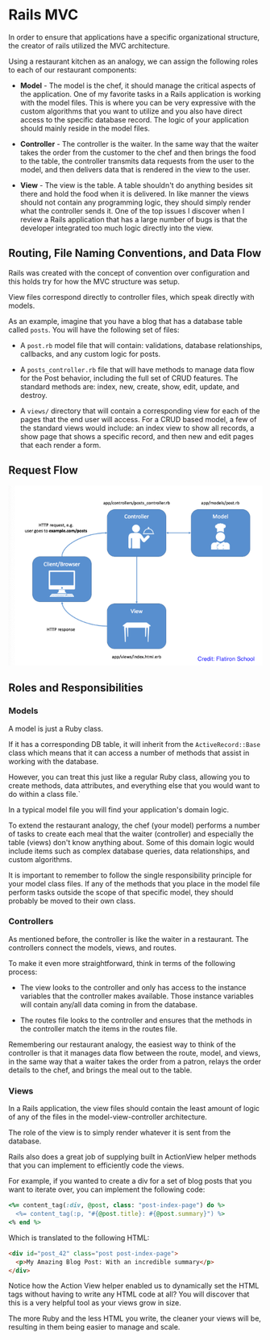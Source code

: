 # Rails MVC

In order to ensure that applications have a specific organizational structure, the creator of rails utilized the MVC architecture.

Using a restaurant kitchen as an analogy, we can assign the following roles to each of our restaurant components:

- **Model** - The model is the chef, it should manage the critical aspects of the application. One of my favorite tasks in a Rails application is working with the model files. This is where you can be very expressive with the custom algorithms that you want to utilize and you also have direct access to the specific database record. The logic of your application should mainly reside in the model files.

- **Controller** - The controller is the waiter. In the same way that the waiter takes the order from the customer to the chef and then brings the food to the table, the controller transmits data requests from the user to the model, and then delivers data that is rendered in the view to the user.

- **View** - The view is the table. A table shouldn't do anything besides sit there and hold the food when it is delivered. In like manner the views should not contain any programming logic, they should simply render what the controller sends it. One of the top issues I discover when I review a Rails application that has a large number of bugs is that the developer integrated too much logic directly into the view.

## Routing, File Naming Conventions, and Data Flow

Rails was created with the concept of convention over configuration and this holds try for how the MVC structure was setup.

View files correspond directly to controller files, which speak directly with models.

As an example, imagine that you have a blog that has a database table called `posts`. You will have the following set of files:

- A `post.rb` model file that will contain: validations, database relationships, callbacks, and any custom logic for posts.

- A `posts_controller.rb` file that will have methods to manage data flow for the Post behavior, including the full set of CRUD features. The standard methods are: index, new, create, show, edit, update, and destroy.

- A `views/` directory that will contain a corresponding view for each of the pages that the end user will access. For a CRUD based model, a few of the standard views would include: an index view to show all records, a show page that shows a specific record, and then new and edit pages that each render a form.

## Request Flow

![Request Flow Chart](../images/rails-request-flow.png)

## Roles and Responsibilities

### Models

A model is just a Ruby class.

If it has a corresponding DB table, it will inherit from the `ActiveRecord::Base` class which means that it can access a number of methods that assist in working with the database.

However, you can treat this just like a regular Ruby class, allowing you to create methods, data attributes, and everything else that you would want to do within a class file.`

In a typical model file you will find your application's domain logic.

To extend the restaurant analogy, the chef (your model) performs a number of tasks to create each meal that the waiter (controller) and especially the table (views) don't know anything about. Some of this domain logic would include items such as complex database queries, data relationships, and custom algorithms.

It is important to remember to follow the single responsibility principle for your model class files. If any of the methods that you place in the model file perform tasks outside the scope of that specific model, they should probably be moved to their own class.

### Controllers

As mentioned before, the controller is like the waiter in a restaurant. The controllers connect the models, views, and routes. 

To make it even more straightforward, think in terms of the following process:

- The view looks to the controller and only has access to the instance variables that the controller makes available. Those instance variables will contain any/all data coming in from the database.

- The routes file looks to the controller and ensures that the methods in the controller match the items in the routes file.

Remembering our restaurant analogy, the easiest way to think of the controller is that it manages data flow between the route, model, and views, in the same way that a waiter takes the order from a patron, relays the order details to the chef, and brings the meal out to the table.

### Views

In a Rails application, the view files should contain the least amount of logic of any of the files in the model-view-controller architecture.

The role of the view is to simply render whatever it is sent from the database.

Rails also does a great job of supplying built in ActionView helper methods that you can implement to efficiently code the views. 

For example, if you wanted to create a div for a set of blog posts that you want to iterate over, you can implement the following code:

```ruby
<%= content_tag(:div, @post, class: "post-index-page") do %>
  <%= content_tag(:p, "#{@post.title}: #{@post.summary}") %>
<% end %>
```

Which is translated to the following HTML:

```HTML
<div id="post_42" class="post post-index-page">
  <p>My Amazing Blog Post: With an incredible summary</p>
</div>
```

Notice how the Action View helper enabled us to dynamically set the HTML tags without having to write any HTML code at all? You will discover that this is a very helpful tool as your views grow in size.

The more Ruby and the less HTML you write, the cleaner your views will be, resulting in them being easier to manage and scale.